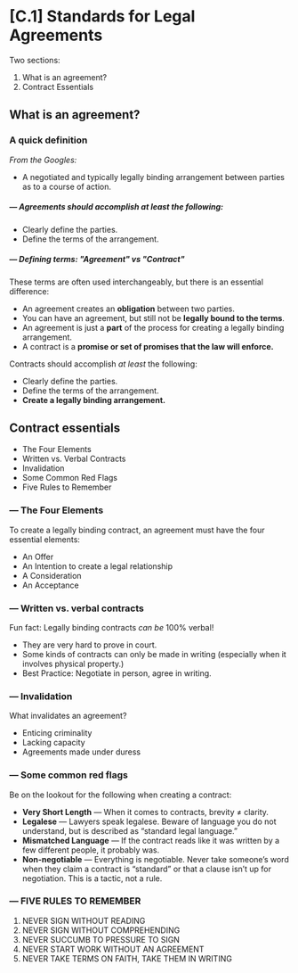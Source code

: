 # [C.1] Standards for Legal Agreements
Two sections:
1. What is an agreement?
2. Contract Essentials


## What is an agreement?

### A quick definition

*From the Googles:*
* A negotiated and typically legally binding arrangement between parties asto a course of action.

##### — Agreements should accomplish at least the following:* Clearly define the parties.* Define the terms of the arrangement.

##### — Defining terms: "Agreement" vs "Contract"These terms are often used interchangeably, but there is an essential difference:* An agreement creates an **obligation** between two parties.* You can have an agreement, but still not be **legally bound to the terms**.* An agreement is just a **part** of the process for creating a legally binding arrangement.* A contract is a **promise or set of promises that the law will enforce.**

Contracts should accomplish *at least* the following:
* Clearly define the parties.* Define the terms of the arrangement.* **Create a legally binding arrangement.**


## Contract essentials* The Four Elements* Written vs. Verbal Contracts* Invalidation* Some Common Red Flags* Five Rules to Remember

### — The Four ElementsTo create a legally binding contract, an agreement must have the fouressential elements:* An Offer* An Intention to create a legal relationship* A Consideration* An Acceptance

### — Written vs. verbal contractsFun fact: Legally binding contracts *can be* 100% verbal!* They are very hard to prove in court.* Some kinds of contracts can only be made in writing (especially when it involves physical property.)* Best Practice: Negotiate in person, agree in writing.

### — InvalidationWhat invalidates an agreement?* Enticing criminality* Lacking capacity* Agreements made under duress

### — Some common red flagsBe on the lookout for the following when creating a contract:
* **Very Short Length** — When it comes to contracts, brevity ≠ clarity.* **Legalese** — Lawyers speak legalese. Beware of language you do notunderstand, but is described as “standard legal language.”* **Mismatched Language** — If the contract reads like it was written by a fewdifferent people, it probably was.* **Non-negotiable** — Everything is negotiable. Never take someone’s word when they claim a contract is “standard” or that a clause isn’t up for negotiation. This is a tactic, not a rule.

### — FIVE RULES TO REMEMBER1. NEVER SIGN WITHOUT READING2. NEVER SIGN WITHOUT COMPREHENDING3. NEVER SUCCUMB TO PRESSURE TO SIGN4. NEVER START WORK WITHOUT AN AGREEMENT5. NEVER TAKE TERMS ON FAITH, TAKE THEM IN WRITING